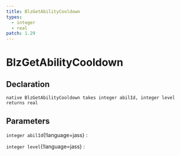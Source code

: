 ```yaml
---
title: BlzGetAbilityCooldown
types:
  - integer
  - real
patch: 1.29
---
```


# BlzGetAbilityCooldown

## Declaration

```jass
native BlzGetAbilityCooldown takes integer abilId, integer level returns real
```

## Parameters
`integer abilId`{!language=jass}
: 

`integer level`{!language=jass}
: 
